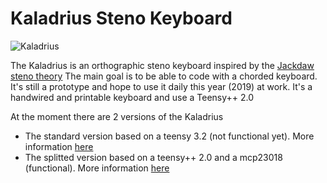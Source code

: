 # Kaladrius Steno Keyboard

![Kaladrius](https://i.imgur.com/hgo1kl6.jpg)

The Kaladrius is an orthographic steno keyboard inspired by the [Jackdaw steno theory](https://sites.google.com/site/ploverdoc/jackdaw)
The main goal is to be able to code with a chorded keyboard. It's still a prototype and hope to use it daily this year (2019) at work.
It's a handwired and printable keyboard and use a Teensy++ 2.0

At the moment there are 2 versions of the Kaladrius
- The standard version based on a teensy 3.2 (not functional yet). More information [here](standard/readme.md)
- The splitted version based on a teensy++ 2.0 and a mcp23018 (functional). More information [here](splitted/readme.md)
